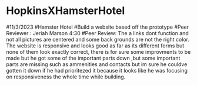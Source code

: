 # HopkinsXHamsterHotel
#11/3/2023
#Hamster Hotel
#Build a website based off the prototype
#Peer Reviewer : Jeriah Marson 4:30
#Peer Review: The a links dont function and not all pictures are centered and some back grounds are not the right color. The website is responsive and looks good as far as its different forms but none of them look exactly correct, there is for sure some improvments to be made but he got some of the important parts down ,but some important parts are missing such as ammenities and contacts but im sure he couldve gotten it down if he had prioritezed it because it looks like he was focusing on responsiveness the whole time while building.

